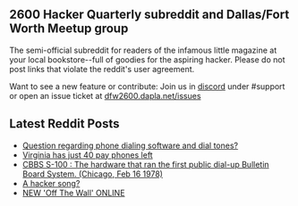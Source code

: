 ## 2600 Hacker Quarterly subreddit and Dallas/Fort Worth Meetup group
The semi-official subreddit for readers of the infamous little magazine at your local bookstore--full of goodies for the aspiring hacker. Please do not post links that violate the reddit's user agreement.

Want to see a new feature or contribute: 
Join us in [discord](https://dfw2600.dapla.net/chat) under #support or open an issue ticket at [dfw2600.dapla.net/issues](https://dfw2600.dapla.net/issues)

## Latest Reddit Posts
<!-- BLOG-POST-LIST:START -->
- [Question regarding phone dialing software and dial tones?](https://www.reddit.com/r/2600/comments/13sp63w/question_regarding_phone_dialing_software_and/)
- [Virginia has just 40 pay phones left](https://www.reddit.com/r/2600/comments/13r4ztn/virginia_has_just_40_pay_phones_left/)
- [CBBS S-100 : The hardware that ran the first public dial-up Bulletin Board System. (Chicago, Feb 16 1978)](https://www.reddit.com/r/2600/comments/13qrps9/cbbs_s100_the_hardware_that_ran_the_first_public/)
- [A hacker song?](https://www.reddit.com/r/2600/comments/13qmhbi/a_hacker_song/)
- [NEW 'Off The Wall' ONLINE](https://2600.com/wall/23-05-2023)
<!-- BLOG-POST-LIST:END -->
